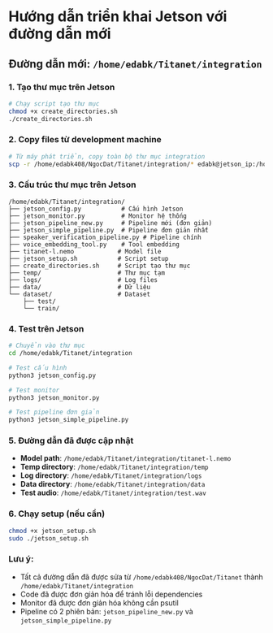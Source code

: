 # Hướng dẫn triển khai Jetson với đường dẫn mới

## Đường dẫn mới: `/home/edabk/Titanet/integration`

### 1. Tạo thư mục trên Jetson

```bash
# Chạy script tạo thư mục
chmod +x create_directories.sh
./create_directories.sh
```

### 2. Copy files từ development machine

```bash
# Từ máy phát triển, copy toàn bộ thư mục integration
scp -r /home/edabk408/NgocDat/Titanet/integration/* edabk@jetson_ip:/home/edabk/Titanet/integration/
```

### 3. Cấu trúc thư mục trên Jetson

```
/home/edabk/Titanet/integration/
├── jetson_config.py           # Cấu hình Jetson
├── jetson_monitor.py          # Monitor hệ thống
├── jetson_pipeline_new.py     # Pipeline mới (đơn giản)
├── jetson_simple_pipeline.py  # Pipeline đơn giản nhất
├── speaker_verification_pipeline.py # Pipeline chính
├── voice_embedding_tool.py    # Tool embedding
├── titanet-l.nemo            # Model file
├── jetson_setup.sh           # Script setup
├── create_directories.sh     # Script tạo thư mục
├── temp/                     # Thư mục tạm
├── logs/                     # Log files
├── data/                     # Dữ liệu
└── dataset/                  # Dataset
    ├── test/
    └── train/
```

### 4. Test trên Jetson

```bash
# Chuyển vào thư mục
cd /home/edabk/Titanet/integration

# Test cấu hình
python3 jetson_config.py

# Test monitor
python3 jetson_monitor.py

# Test pipeline đơn giản
python3 jetson_simple_pipeline.py
```

### 5. Đường dẫn đã được cập nhật

- **Model path**: `/home/edabk/Titanet/integration/titanet-l.nemo`
- **Temp directory**: `/home/edabk/Titanet/integration/temp`
- **Log directory**: `/home/edabk/Titanet/integration/logs`
- **Data directory**: `/home/edabk/Titanet/integration/data`
- **Test audio**: `/home/edabk/Titanet/integration/test.wav`

### 6. Chạy setup (nếu cần)

```bash
chmod +x jetson_setup.sh
sudo ./jetson_setup.sh
```

### Lưu ý:
- Tất cả đường dẫn đã được sửa từ `/home/edabk408/NgocDat/Titanet` thành `/home/edabk/Titanet/integration`
- Code đã được đơn giản hóa để tránh lỗi dependencies
- Monitor đã được đơn giản hóa không cần psutil
- Pipeline có 2 phiên bản: `jetson_pipeline_new.py` và `jetson_simple_pipeline.py`